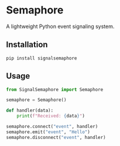 # Semaphore

A lightweight Python event signaling system.

## Installation
```
pip install signalsemaphore
```

## Usage
```python
from SignalSemaphore import Semaphore

semaphore = Semaphore()

def handler(data):
    print(f"Received: {data}")

semaphore.connect("event", handler)
semaphore.emit("event", "Hello")
semaphore.disconnect("event", handler)
```